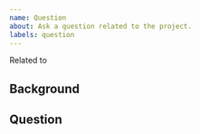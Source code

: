 ```yaml
---
name: Question
about: Ask a question related to the project.
labels: question
---
```


Related to <!-- paste issues/PRs references -->

<!-- Remove the lines above if there are no related issues/PRs. -->




## Background

<!-- Describe the preconditions and the situation which lead to your question. -->




## Question

<!-- Ask the concrete question (or multiple questions). -->
